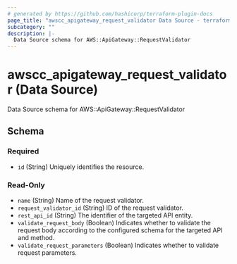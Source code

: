 ```yaml
---
# generated by https://github.com/hashicorp/terraform-plugin-docs
page_title: "awscc_apigateway_request_validator Data Source - terraform-provider-awscc"
subcategory: ""
description: |-
  Data Source schema for AWS::ApiGateway::RequestValidator
---
```


# awscc_apigateway_request_validator (Data Source)

Data Source schema for AWS::ApiGateway::RequestValidator



<!-- schema generated by tfplugindocs -->
## Schema

### Required

- `id` (String) Uniquely identifies the resource.

### Read-Only

- `name` (String) Name of the request validator.
- `request_validator_id` (String) ID of the request validator.
- `rest_api_id` (String) The identifier of the targeted API entity.
- `validate_request_body` (Boolean) Indicates whether to validate the request body according to the configured schema for the targeted API and method.
- `validate_request_parameters` (Boolean) Indicates whether to validate request parameters.


